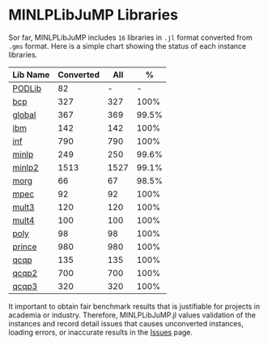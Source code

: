 # MINLPLibJuMP Libraries

Sor far, MINLPLibJuMP includes `16` libraries in `.jl` format converted from `.gms` format.
Here is a simple chart showing the status of each instance libraries.

| Lib Name           | Converted   | All | % |
|--------------------|--------|------|-------|
| [PODLib](@ref)     | 82     | -    | -     |
| [bcp](@ref)        | 327    | 327  | 100%  |
| [global](@ref)     | 367    | 369  | 99.5% |
| [ibm](@ref)        | 142    | 142  | 100%  |
| [inf](@ref)        | 790    | 790  | 100%  |
| [minlp](@ref)      | 249    | 250  | 99.6% |
| [minlp2](@ref)     | 1513   | 1527 | 99.1% |
| [morg](@ref)       | 66     | 67   | 98.5% |
| [mpec](@ref)       | 92     | 92   | 100%  |
| [mult3](@ref)      | 120    | 120  | 100%  |
| [mult4](@ref)      | 100    | 100  | 100%  |
| [poly](@ref)       | 98     | 98   | 100%  |
| [prince](@ref)     | 980    | 980  | 100%  |
| [qcqp](@ref)       | 135    | 135  | 100%  |
| [qcqp2](@ref)      | 700    | 700  | 100%  |
| [qcqp3](@ref)      | 320    | 320  | 100%  |

It important to obtain fair benchmark results that is justifiable for projects in academia or industry.
Therefore, MINLPLibJuMP.jl values validation of the instances and record detail issues that causes
unconverted instances, loading errors, or inaccurate results in the [Issues](@ref) page.
